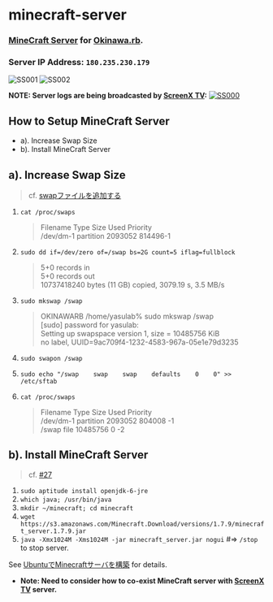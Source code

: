 minecraft-server
================

### [MineCraft Server](https://minecraft.net/download) for [Okinawa.rb](http://qwik.jp/okinawarb/).
### Server IP Address: `180.235.230.179`

![SS001](https://dl.dropboxusercontent.com/u/2819285/minecraft-okinawarb_001.png)
![SS002](https://dl.dropboxusercontent.com/u/2819285/minecraft-okinawarb_002.png)

__NOTE: Server logs are being broadcasted by [ScreenX TV](http://screenx.tv/minecraft):__
[![SS000](https://dl.dropboxusercontent.com/u/2819285/minecraft-okinawarb_000.png)](http://screenx.tv/minecraft)


## How to Setup MineCraft Server
- a). Increase Swap Size
- b). Install MineCraft Server

## a). Increase Swap Size
>  cf. [swapファイルを追加する](http://linuxsalad.blogspot.jp/2009/05/swap.html)

1. `cat /proc/swaps`

	> Filename		Type	Size		Used	Priority  
	> /dev/dm-1              partition	2093052	814496-1
	
2. `sudo dd if=/dev/zero of=/swap bs=2G count=5 iflag=fullblock`

	> 5+0 records in  
	> 5+0 records out  
	> 10737418240 bytes (11 GB) copied, 3079.19 s, 3.5 MB/s

3. `sudo mkswap /swap`  

	> OKINAWARB /home/yasulab% sudo mkswap /swap                                            
	> [sudo] password for yasulab:   
	> Setting up swapspace version 1, size = 10485756 KiB  
	> no label, UUID=9ac709f4-1232-4583-967a-05e1e79d3235
   
4. `sudo swapon /swap`
5. `sudo echo "/swap    swap    swap    defaults    0    0" >> /etc/sftab`
6. `cat /proc/swaps`

	> Filename		      Type		Size	  Used	Priority  
	> /dev/dm-1            partition	2093052	804008	-1  
	> /swap                file		10485756	 0	-2  

## b). Install MineCraft Server
>  cf. [#27](https://github.com/okinawarb/meetups/issues/27)
1. `sudo aptitude install openjdk-6-jre`
2. `which java; /usr/bin/java`
3. `mkdir ~/minecraft; cd minecraft`
4. `wget https://s3.amazonaws.com/Minecraft.Download/versions/1.7.9/minecraft_server.1.7.9.jar`
5. `java -Xmx1024M -Xms1024M -jar minecraft_server.jar nogui` #=> `/stop` to stop server.

See [UbuntuでMinecraftサーバを構築](http://blog.makkysnote.org/archives/117) for details.
   - __Note: Need to consider how to co-exist MineCraft server with [ScreenX TV](http://screenx.tv) server.__

